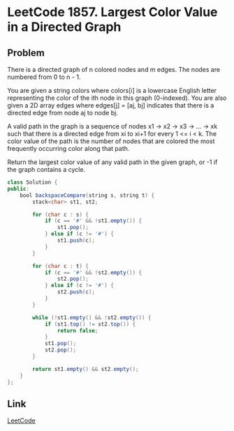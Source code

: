 # LeetCode 1857. Largest Color Value in a Directed Graph

## Problem

There is a directed graph of n colored nodes and m edges. The nodes are numbered from 0 to n - 1.

You are given a string colors where colors[i] is a lowercase English letter representing the color of the ith node in this graph (0-indexed). You are also given a 2D array edges where edges[j] = [aj, bj] indicates that there is a directed edge from node aj to node bj.

A valid path in the graph is a sequence of nodes x1 -> x2 -> x3 -> ... -> xk such that there is a directed edge from xi to xi+1 for every 1 <= i < k. The color value of the path is the number of nodes that are colored the most frequently occurring color along that path.

Return the largest color value of any valid path in the given graph, or -1 if the graph contains a cycle.

```java
class Solution {
public:
    bool backspaceCompare(string s, string t) {
        stack<char> st1, st2;

        for (char c : s) {
            if (c == '#' && !st1.empty()) {
                st1.pop();
            } else if (c != '#') {
                st1.push(c);
            }
        }

        for (char c : t) {
            if (c == '#' && !st2.empty()) {
                st2.pop();
            } else if (c != '#') {
                st2.push(c);
            }
        }

        while (!st1.empty() && !st2.empty()) {
            if (st1.top() != st2.top()) {
                return false;
            }
            st1.pop();
            st2.pop();
        }

        return st1.empty() && st2.empty();
    }
};
```

## Link

[LeetCode](https://leetcode.com/ndivyansh29/)
